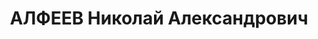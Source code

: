---
title: АЛФЕЕВ Николай Александрович
description: '1905 г.р., русский, урож. г.Сталинграда, соц.положение из рабочих, прожив.
  г.Ейск, оперуполномоченный ОО УГБ при Boeнно-Mоpcком авиаучилище, мл.лейтенант ГБ.

  Арестован 10.07.1937г. УНКВД по АЧК за участие в контрреволюционной троцкистской,
  террористической организации,

  осуждён 17.12.1937г. ВК Верховного суда СССР по ст.ст.58-8-11 УК РСФСР к расстрелу.
  Приговор приведён в исполнение 17.12.l937г. в г.Ростове-на-Дону. I8.03.l958 г. ВК
  Верховного суда СССР дело в отношении Алфеева Н.А. производством прекращено, за
  отсутствием состава преступления.'
---